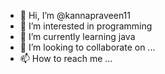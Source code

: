 - 👋 Hi, I’m @kannapraveen11
- 👀 I’m interested in programming
- 🌱 I’m currently learning java
- 💞️ I’m looking to collaborate on ...
- 📫 How to reach me ...

<!---
kannapraveen85/kannapraveen85 is a ✨ special ✨ repository because its `README.md` (this file) appears on your GitHub profile.
You can click the Preview link to take a look at your changes.
--->
